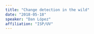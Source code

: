 ```yaml
---
title: "Change detection in the wild"
date: "2018-05-18"
speaker: "Dan López"
affiliation: "ISP/UV"
---
```

